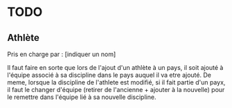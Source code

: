 # TODO

## Athlète

Pris en charge par : [indiquer un nom]

Il faut faire en sorte que lors de l'ajout d'un athlète à un pays, il soit ajouté à l'équipe associé à sa discipline dans le pays auquel il va etre ajouté. 
De meme, lorsque la discipline de l'athlete est modifié, si il fait partie d'un payx, il faut le changer d'équipe (retirer de l'ancienne + ajouter à la nouvelle) pour 
le remettre dans l'équipe lié à sa nouvelle discipline.

